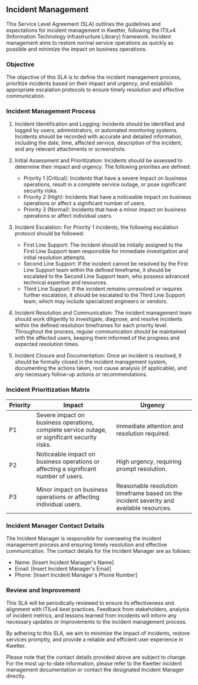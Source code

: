 ## Incident Management

This Service Level Agreement (SLA) outlines the guidelines and expectations for incident management in Kwetter,
following the ITILv4 (Information Technology Infrastructure Library) framework. Incident management aims to restore
normal service operations as quickly as possible and minimize the impact on business operations.

### Objective

The objective of this SLA is to define the incident management process, prioritize incidents based on their impact and
urgency, and establish appropriate escalation protocols to ensure timely resolution and effective communication.

### Incident Management Process

1. Incident Identification and Logging: Incidents should be identified and logged by users, administrators, or automated
   monitoring systems. Incidents should be recorded with accurate and detailed information, including the date, time,
   affected service, description of the incident, and any relevant attachments or screenshots.

2. Initial Assessment and Prioritization: Incidents should be assessed to determine their impact and urgency. The
   following priorities are defined:
    - Priority 1 (Critical): Incidents that have a severe impact on business operations, result in a complete service
      outage, or pose significant security risks.
    - Priority 2 (High): Incidents that have a noticeable impact on business operations or affect a significant number
      of users.
    - Priority 3 (Normal): Incidents that have a minor impact on business operations or affect individual users.

3. Incident Escalation: For Priority 1 incidents, the following escalation protocol should be followed:
    - First Line Support: The incident should be initially assigned to the First Line Support team responsible for
      immediate investigation and initial resolution attempts.
    - Second Line Support: If the incident cannot be resolved by the First Line Support team within the defined
      timeframe, it should be escalated to the Second Line Support team, who possess advanced technical expertise and
      resources.
    - Third Line Support: If the incident remains unresolved or requires further escalation, it should be escalated to
      the Third Line Support team, which may include specialized engineers or vendors.

4. Incident Resolution and Communication: The incident management team should work diligently to investigate, diagnose,
   and resolve incidents within the defined resolution timeframes for each priority level. Throughout the process,
   regular communication should be maintained with the affected users, keeping them informed of the progress and
   expected resolution times.

5. Incident Closure and Documentation: Once an incident is resolved, it should be formally closed in the incident
   management system, documenting the actions taken, root cause analysis (if applicable), and any necessary follow-up
   actions or recommendations.

### Incident Prioritization Matrix

| Priority | Impact                                                                                        | Urgency                                                                                 |
|----------|-----------------------------------------------------------------------------------------------|-----------------------------------------------------------------------------------------|
| P1       | Severe impact on business operations, complete service outage, or significant security risks. | Immediate attention and resolution required.                                            |
| P2       | Noticeable impact on business operations or affecting a significant number of users.          | High urgency, requiring prompt resolution.                                              |
| P3       | Minor impact on business operations or affecting individual users.                            | Reasonable resolution timeframe based on the incident severity and available resources. |

### Incident Manager Contact Details

The Incident Manager is responsible for overseeing the incident management process and ensuring timely resolution and
effective communication. The contact details for the Incident Manager are as follows:

- Name: [Insert Incident Manager's Name]
- Email: [Insert Incident Manager's Email]
- Phone: [Insert Incident Manager's Phone Number]

### Review and Improvement

This SLA will be periodically reviewed to ensure its effectiveness and alignment with ITILv4 best practices. Feedback
from stakeholders, analysis of incident metrics, and lessons learned from incidents will inform any necessary updates or
improvements to the incident management process.

By adhering to this SLA, we aim to minimize the impact of incidents, restore services promptly, and provide a reliable
and efficient user experience in Kwetter.

Please note that the contact details provided above are subject to change. For the most up-to-date information, please
refer to the Kwetter incident management documentation or contact the designated Incident Manager directly.